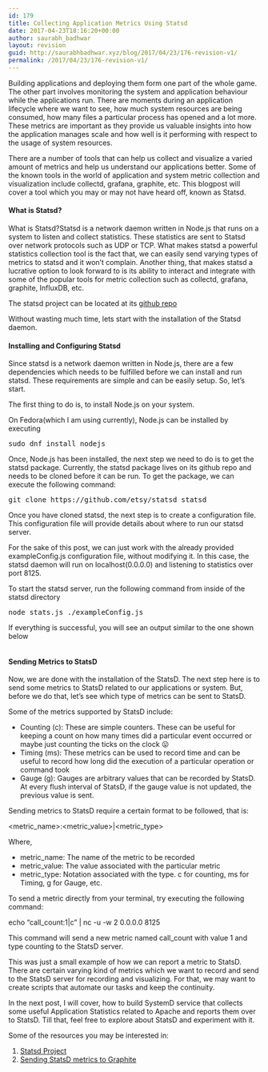 ```yaml
---
id: 179
title: Collecting Application Metrics Using Statsd
date: 2017-04-23T18:16:20+00:00
author: saurabh_badhwar
layout: revision
guid: http://saurabhbadhwar.xyz/blog/2017/04/23/176-revision-v1/
permalink: /2017/04/23/176-revision-v1/
---
```

Building applications and deploying them form one part of the whole game. The other part involves monitoring the system and application behaviour while the applications run. There are moments during an application lifecycle where we want to see, how much system resources are being consumed, how many files a particular process has opened and a lot more. These metrics are important as they provide us valuable insights into how the application manages scale and how well is it performing with respect to the usage of system resources.

There are a number of tools that can help us collect and visualize a varied amount of metrics and help us understand our applications better. Some of the known tools in the world of application and system metric collection and visualization include collectd, grafana, graphite, etc. This blogpost will cover a tool which you may or may not have heard off, known as Statsd.

#### What is Statsd?

What is Statsd?Statsd is a network daemon written in Node.js that runs on a system to listen and collect statistics. These statistics are sent to Statsd over network protocols such as UDP or TCP. What makes statsd a powerful statistics collection tool is the fact that, we can easily send varying types of metrics to statsd and it won&#8217;t complain. Another thing, that makes statsd a lucrative option to look forward to is its ability to interact and integrate with some of the popular tools for metric collection such as collectd, grafana, graphite, InfluxDB, etc.

The statsd project can be located at its [github repo](https://github.com/etsy/statsd)

Without wasting much time, lets start with the installation of the Statsd daemon.

#### Installing and Configuring Statsd

Since statsd is a network daemon written in Node.js, there are a few dependencies which needs to be fulfilled before we can install and run statsd. These requirements are simple and can be easily setup. So, let&#8217;s start.

The first thing to do is, to install Node.js on your system.

On Fedora(which I am using currently), Node.js can be installed by executing

<pre>sudo dnf install nodejs</pre>

Once, Node.js has been installed, the next step we need to do is to get the statsd package. Currently, the statsd package lives on its github repo and needs to be cloned before it can be run. To get the package, we can execute the following command:

<pre>git clone https://github.com/etsy/statsd statsd</pre>

Once you have cloned statsd, the next step is to create a configuration file. This configuration file will provide details about where to run our statsd server.

For the sake of this post, we can just work with the already provided exampleConfig.js configuration file, without modifying it. In this case, the statsd daemon will run on localhost(0.0.0.0) and listening to statistics over port 8125.

To start the statsd server, run the following command from inside of the statsd directory

<pre>node stats.js ./exampleConfig.js</pre>

If everything is successful, you will see an output similar to the one shown below

<img class="aligncenter size-full wp-image-178" src="https://i1.wp.com/saurabhbadhwar.xyz/blog/wp-content/uploads/2017/04/Statsd-Running.png?fit=640%2C81" alt="" srcset="https://i1.wp.com/saurabhbadhwar.xyz/blog/wp-content/uploads/2017/04/Statsd-Running.png?w=719 719w, https://i1.wp.com/saurabhbadhwar.xyz/blog/wp-content/uploads/2017/04/Statsd-Running.png?resize=300%2C38 300w" sizes="(max-width: 640px) 100vw, 640px" data-recalc-dims="1" /> 

#### Sending Metrics to StatsD

Now, we are done with the installation of the StatsD. The next step here is to send some metrics to StatsD related to our applications or system. But, before we do that, let&#8217;s see which type of metrics can be sent to StatsD.

Some of the metrics supported by StatsD include:

  * Counting (c): These are simple counters. These can be useful for keeping a count on how many times did a particular event occurred or maybe just counting the ticks on the clock 😛
  * Timing (ms): These metrics can be used to record time and can be useful to record how long did the execution of a particular operation or command took
  * Gauge (g): Gauges are arbitrary values that can be recorded by StatsD. At every flush interval of StatsD, if the gauge value is not updated, the previous value is sent.

Sending metrics to StatsD require a certain format to be followed, that is:

<metric\_name>:<metric\_value>|<metric_type>

Where,

  * metric_name: The name of the metric to be recorded
  * metric_value: The value associated with the particular metric
  * metric_type: Notation associated with the type. c for counting, ms for Timing, g for Gauge, etc.

To send a metric directly from your terminal, try executing the following command:

echo &#8220;call_count:1|c&#8221; | nc -u -w 2 0.0.0.0 8125

This command will send a new metric named call_count with value 1 and type counting to the StatsD server.

This was just a small example of how we can report a metric to StatsD. There are certain varying kind of metrics which we want to record and send to the StatsD server for recording and visualizing. For that, we may want to create scripts that automate our tasks and keep the continuity.

In the next post, I will cover, how to build SystemD service that collects some useful Application Statistics related to Apache and reports them over to StatsD. Till that, feel free to explore about StatsD and experiment with it.

Some of the resources you may be interested in:

  1. [Statsd Project](https://github.com/etsy/statsd)
  2. [Sending StatsD metrics to Graphite](https://www.digitalocean.com/community/tutorials/how-to-configure-statsd-to-collect-arbitrary-stats-for-graphite-on-ubuntu-14-04)